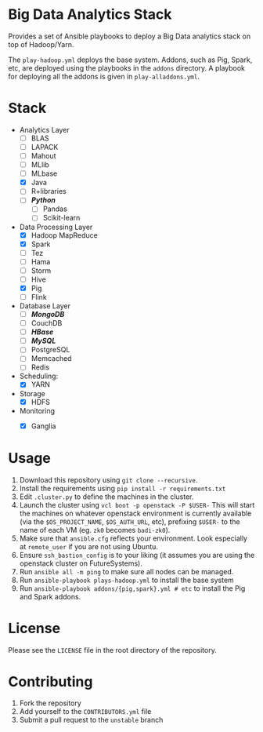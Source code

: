 # Big Data Analytics Stack

Provides a set of Ansible playbooks to deploy a Big Data analytics
stack on top of Hadoop/Yarn.

The `play-hadoop.yml` deploys the base system. Addons, such as Pig,
Spark, etc, are deployed using the playbooks in the `addons`
directory. A playbook for deploying all the addons is given in
`play-alladdons.yml`.


# Stack

- Analytics Layer
   * [ ] BLAS
   * [ ] LAPACK
   * [ ] Mahout
   * [ ] MLlib
   * [ ] MLbase
   * [X] Java
   * [ ] R+libraries
   * [ ] **_Python_**
      * [ ] Pandas
      * [ ] Scikit-learn
- Data Processing Layer
   * [X] Hadoop MapReduce
   * [X] Spark
   * [ ] Tez
   * [ ] Hama
   * [ ] Storm
   * [ ] Hive
   * [X] Pig
   * [ ] Flink
- Database Layer
    * [ ] **_MongoDB_**
    * [ ] CouchDB
    * [ ] **_HBase_**
    * [ ] **_MySQL_**
    * [ ] PostgreSQL
    * [ ] Memcached
    * [ ] Redis
- Scheduling:
  * [X] YARN
- Storage
  * [X] HDFS
- Monitoring
  * [X] Ganglia


# Usage

1. Download this repository using `git clone --recursive`.
1. Install the requirements using `pip install -r requirements.txt`
1. Edit `.cluster.py` to define the machines in the cluster.
1. Launch the cluster using `vcl boot -p openstack -P $USER-` This
   will start the machines on whatever openstack environment is
   currently available (via the `$OS_PROJECT_NAME`, `$OS_AUTH_URL`,
   etc), prefixing `$USER-` to the name of each VM (eg. `zk0` becomes
   `badi-zk0`).
1. Make sure that `ansible.cfg` reflects your environment. Look
   especially at `remote_user` if you are not using Ubuntu.
1. Ensure `ssh_bastion_config` is to your liking (it assumes you are
   using the openstack cluster on FutureSystems).
1. Run `ansible all -m ping` to make sure all nodes can be managed.
1. Run `ansible-playbook plays-hadoop.yml` to install the base system
1. Run `ansible-playbook addons/{pig,spark}.yml # etc` to install the
   Pig and Spark addons.


# License

Please see the `LICENSE` file in the root directory of the repository.


# Contributing

1. Fork the repository
1. Add yourself to the `CONTRIBUTORS.yml` file
1. Submit a pull request to the `unstable` branch
